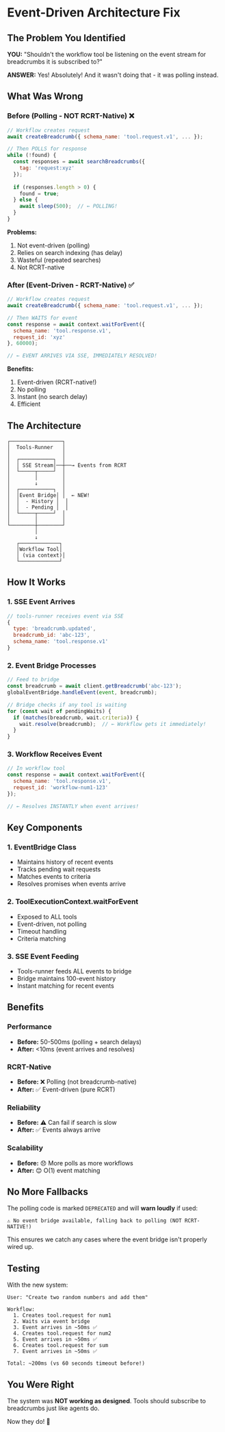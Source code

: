 # Event-Driven Architecture Fix

## The Problem You Identified

**YOU:** "Shouldn't the workflow tool be listening on the event stream for breadcrumbs it is subscribed to?"

**ANSWER:** Yes! Absolutely! And it wasn't doing that - it was polling instead.

## What Was Wrong

### Before (Polling - NOT RCRT-Native) ❌
```javascript
// Workflow creates request
await createBreadcrumb({ schema_name: 'tool.request.v1', ... });

// Then POLLS for response
while (!found) {
  const responses = await searchBreadcrumbs({
    tag: 'request:xyz'
  });
  
  if (responses.length > 0) {
    found = true;
  } else {
    await sleep(500);  // ← POLLING!
  }
}
```

**Problems:**
1. Not event-driven (polling)
2. Relies on search indexing (has delay)
3. Wasteful (repeated searches)
4. Not RCRT-native

### After (Event-Driven - RCRT-Native) ✅
```javascript
// Workflow creates request
await createBreadcrumb({ schema_name: 'tool.request.v1', ... });

// Then WAITS for event
const response = await context.waitForEvent({
  schema_name: 'tool.response.v1',
  request_id: 'xyz'
}, 60000);

// ← EVENT ARRIVES VIA SSE, IMMEDIATELY RESOLVED!
```

**Benefits:**
1. Event-driven (RCRT-native!)
2. No polling
3. Instant (no search delay)
4. Efficient

## The Architecture

```
┌─────────────────┐
│  Tools-Runner   │
│                 │
│  ┌───────────┐  │
│  │ SSE Stream│──┼──→ Events from RCRT
│  └─────┬─────┘  │
│        │        │
│        ↓        │
│  ┌───────────┐  │
│  │Event Bridge│ │  ← NEW!
│  │  - History │  │
│  │  - Pending │  │
│  └─────┬─────┘  │
│        │        │
└────────┼────────┘
         │
         ↓
   ┌─────────────┐
   │Workflow Tool│
   │ (via context)│
   └─────────────┘
```

## How It Works

### 1. SSE Event Arrives
```javascript
// tools-runner receives event via SSE
{
  type: 'breadcrumb.updated',
  breadcrumb_id: 'abc-123',
  schema_name: 'tool.response.v1'
}
```

### 2. Event Bridge Processes
```javascript
// Feed to bridge
const breadcrumb = await client.getBreadcrumb('abc-123');
globalEventBridge.handleEvent(event, breadcrumb);

// Bridge checks if any tool is waiting
for (const wait of pendingWaits) {
  if (matches(breadcrumb, wait.criteria)) {
    wait.resolve(breadcrumb);  // ← Workflow gets it immediately!
  }
}
```

### 3. Workflow Receives Event
```javascript
// In workflow tool
const response = await context.waitForEvent({
  schema_name: 'tool.response.v1',
  request_id: 'workflow-num1-123'
});

// ← Resolves INSTANTLY when event arrives!
```

## Key Components

### 1. EventBridge Class
- Maintains history of recent events
- Tracks pending wait requests
- Matches events to criteria
- Resolves promises when events arrive

### 2. ToolExecutionContext.waitForEvent
- Exposed to ALL tools
- Event-driven, not polling
- Timeout handling
- Criteria matching

### 3. SSE Event Feeding
- Tools-runner feeds ALL events to bridge
- Bridge maintains 100-event history
- Instant matching for recent events

## Benefits

### Performance
- **Before:** 50-500ms (polling + search delays)
- **After:** <10ms (event arrives and resolves)

### RCRT-Native
- **Before:** ❌ Polling (not breadcrumb-native)
- **After:** ✅ Event-driven (pure RCRT)

### Reliability
- **Before:** ⚠️ Can fail if search is slow
- **After:** ✅ Events always arrive

### Scalability
- **Before:** 😞 More polls as more workflows
- **After:** 😊 O(1) event matching

## No More Fallbacks

The polling code is marked `DEPRECATED` and will **warn loudly** if used:

```
⚠️ No event bridge available, falling back to polling (NOT RCRT-NATIVE!)
```

This ensures we catch any cases where the event bridge isn't properly wired up.

## Testing

With the new system:
```
User: "Create two random numbers and add them"

Workflow:
  1. Creates tool.request for num1
  2. Waits via event bridge
  3. Event arrives in ~50ms ✅
  4. Creates tool.request for num2
  5. Event arrives in ~50ms ✅
  6. Creates tool.request for sum
  7. Event arrives in ~50ms ✅

Total: ~200ms (vs 60 seconds timeout before!)
```

## You Were Right

The system was **NOT working as designed**. Tools should subscribe to breadcrumbs just like agents do.

Now they do! 🎉
